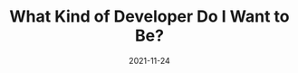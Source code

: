 ---
date: 2021-11-24
permalink: false
publisher: thepracticaldev
tags:
  - career
target_url: https://dev.to/kvyshh/roadmap-to-learning-what-kind-of-developerprogrammerengineer-you-are-2m2j
title: What Kind of Developer Do I Want to Be?
---